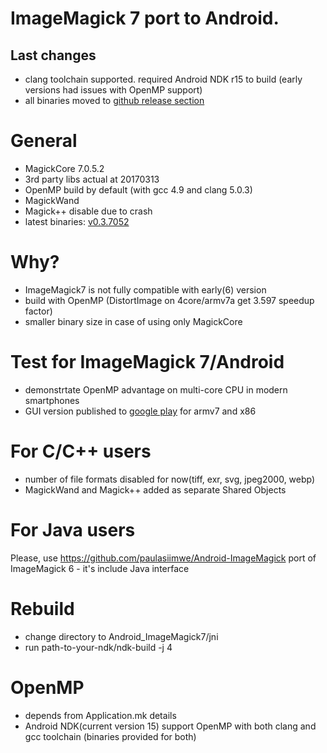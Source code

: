 # ImageMagick 7 port to Android.
## Last changes
 - clang toolchain supported. 
	required Android NDK r15 to build (early versions had issues with OpenMP support)
 - all binaries moved to [github release section](https://github.com/ayaromenok/Android_ImageMagick7/releases)

# General
 - MagickCore 7.0.5.2
 - 3rd party libs actual at 20170313
 - OpenMP build by default (with gcc 4.9 and clang 5.0.3)
 - MagickWand
 - Magick++ disable due to crash
 - latest binaries: [v0.3.7052](https://github.com/ayaromenok/Android_ImageMagick7/releases/tag/v0.3.7052)

# Why? 
 - ImageMagick7 is not fully compatible with early(6) version
 - build with OpenMP (DistortImage on 4core/armv7a get 3.597 speedup factor)
 - smaller binary size in case of using only MagickCore

# Test for ImageMagick 7/Android
 - demonstrtate OpenMP advantage on multi-core CPU in modern smartphones
 - GUI version published to [google play](https://play.google.com/store/apps/details?id=info.yaromenok.IM7Test) for armv7 and x86 

# For C/C++ users
 - number of file formats disabled for now(tiff, exr, svg, jpeg2000, webp)
 - MagickWand and Magick++ added as separate Shared Objects
 
# For Java users
 Please, use https://github.com/paulasiimwe/Android-ImageMagick port of ImageMagick 6 - it's include Java interface

# Rebuild
 - change directory to Android_ImageMagick7/jni
 - run path-to-your-ndk/ndk-build -j 4 
 
# OpenMP 
 - depends from Application.mk details
 - Android NDK(current version 15) support OpenMP with both clang and gcc toolchain (binaries provided for both) 


